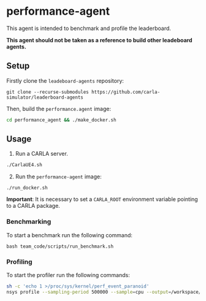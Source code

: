 # performance-agent

This agent is intended to benchmark and profile the leaderboard.

**This agent should not be taken as a reference to build other leadeboard agents.**

## Setup

Firstly clone the `leadeboard-agents` repository:

```
git clone --recurse-submodules https://github.com/carla-simulator/leaderboard-agents
```

Then, build the `performance.agent` image:

```sh
cd performance_agent && ./make_docker.sh
```

## Usage

1. Run a CARLA server.

```sh
./CarlaUE4.sh
```

2. Run the `performance-agent` image:
```
./run_docker.sh
```

**Important**: It is necessary to set a `CARLA_ROOT` environment variable pointing to a CARLA package.

### Benchmarking

To start a benchmark run the following command:

```
bash team_code/scripts/run_benchmark.sh
```

### Profiling

To start the profiler run the following commands:

```sh
sh -c 'echo 1 >/proc/sys/kernel/perf_event_paranoid'
nsys profile --sampling-period 500000 --sample=cpu --output=/workspace/profiling/<NAME>.qdrep bash team_code/scripts/run_profiler.sh
```

